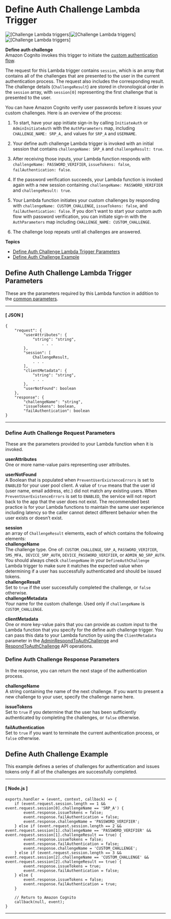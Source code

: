 # Define Auth Challenge Lambda Trigger<a name="user-pool-lambda-define-auth-challenge"></a>

![\[Challenge Lambda triggers\]](http://docs.aws.amazon.com/cognito/latest/developerguide/)![\[Challenge Lambda triggers\]](http://docs.aws.amazon.com/cognito/latest/developerguide/)![\[Challenge Lambda triggers\]](http://docs.aws.amazon.com/cognito/latest/developerguide/)

**Define auth challenge**  
 Amazon Cognito invokes this trigger to initiate the [custom authentication flow](https://docs.aws.amazon.com/cognito/latest/developerguide/amazon-cognito-user-pools-authentication-flow.html#amazon-cognito-user-pools-custom-authentication-flow)\.

The request for this Lambda trigger contains `session`, which is an array that contains all of the challenges that are presented to the user in the current authentication process\. The request also includes the corresponding result\. The challenge details \(`ChallengeResult`\) are stored in chronological order in the `session` array, with `session[0]` representing the first challenge that is presented to the user\.

 You can have Amazon Cognito verify user passwords before it issues your custom challenges\. Here is an overview of the process:

1. To start, have your app initiate sign\-in by calling `InitiateAuth` or `AdminInitiateAuth` with the `AuthParameters` map, including `CHALLENGE_NAME: SRP_A,` and values for `SRP_A` and `USERNAME`\. 

1. Your define auth challenge Lambda trigger is invoked with an initial session that contains `challengeName: SRP_A` and `challengeResult: true`\. 

1. After receiving those inputs, your Lambda function responds with `challengeName: PASSWORD_VERIFIER`, `issueTokens: false`, `failAuthentication: false`\. 

1. If the password verification succeeds, your Lambda function is invoked again with a new session containing `challengeName: PASSWORD_VERIFIER` and `challengeResult: true`\. 

1. Your Lambda function initiates your custom challenges by responding with `challengeName: CUSTOM_CHALLENGE`, `issueTokens: false`, and `failAuthentication: false`\. If you don't want to start your custom auth flow with password verification, you can initiate sign\-in with the `AuthParameters` map including `CHALLENGE_NAME: CUSTOM_CHALLENGE`\. 

1. The challenge loop repeats until all challenges are answered\.

**Topics**
+ [Define Auth Challenge Lambda Trigger Parameters](#cognito-user-pools-lambda-trigger-syntax-define-auth-challenge)
+ [Define Auth Challenge Example](#aws-lambda-triggers-define-auth-challenge-example)

## Define Auth Challenge Lambda Trigger Parameters<a name="cognito-user-pools-lambda-trigger-syntax-define-auth-challenge"></a>

These are the parameters required by this Lambda function in addition to the [common parameters](https://docs.aws.amazon.com/cognito/latest/developerguide/cognito-user-identity-pools-working-with-aws-lambda-triggers.html#cognito-user-pools-lambda-trigger-sample-event-parameter-shared)\.

------
#### [ JSON ]

```
{
    "request": {
        "userAttributes": {
            "string": "string",
                . . .
        },
        "session": [
            ChallengeResult,
            . . .
        ],
        "clientMetadata": {
            "string": "string",
            . . .
        },
        "userNotFound": boolean
    },
    "response": {
        "challengeName": "string",
        "issueTokens": boolean,
        "failAuthentication": boolean
}
```

------

### Define Auth Challenge Request Parameters<a name="cognito-user-pools-lambda-trigger-syntax-define-auth-challenge-request"></a>

 These are the parameters provided to your Lambda function when it is invoked\.

**userAttributes**  
One or more name\-value pairs representing user attributes\.

**userNotFound**  
A Boolean that is populated when `PreventUserExistenceErrors` is set to `ENABLED` for your user pool client\. A value of `true` means that the user id \(user name, email address, etc\.\) did not match any existing users\. When `PreventUserExistenceErrors` is set to `ENABLED`, the service will not report back to the app that the user does not exist\. The recommended best practice is for your Lambda functions to maintain the same user experience including latency so the caller cannot detect different behavior when the user exists or doesn’t exist\.

**session**  
an array of `ChallengeResult` elements, each of which contains the following elements:    
**challengeName**  
The challenge type\. One of: `CUSTOM_CHALLENGE`, `SRP_A`, `PASSWORD_VERIFIER`, `SMS_MFA, DEVICE_SRP_AUTH`, `DEVICE_PASSWORD_VERIFIER`, or `ADMIN_NO_SRP_AUTH`\.   
You should always check `challengeName` in your `DefineAuthChallenge` Lambda trigger to make sure it matches the expected value when determining if a user has successfully authenticated and should be issued tokens\.  
**challengeResult**  
Set to `true` if the user successfully completed the challenge, or `false` otherwise\.  
**challengeMetadata**  
Your name for the custom challenge\. Used only if `challengeName` is `CUSTOM_CHALLENGE`\.

**clientMetadata**  
One or more key\-value pairs that you can provide as custom input to the Lambda function that you specify for the define auth challenge trigger\. You can pass this data to your Lambda function by using the `ClientMetadata` parameter in the [AdminRespondToAuthChallenge](https://docs.aws.amazon.com/cognito-user-identity-pools/latest/APIReference/API_AdminRespondToAuthChallenge.html) and [RespondToAuthChallenge](https://docs.aws.amazon.com/cognito-user-identity-pools/latest/APIReference/API_RespondToAuthChallenge.html) API operations\.

### Define Auth Challenge Response Parameters<a name="cognito-user-pools-lambda-trigger-syntax-define-auth-challenge-response"></a>

In the response, you can return the next stage of the authentication process\.

**challengeName**  
A string containing the name of the next challenge\. If you want to present a new challenge to your user, specify the challenge name here\.

**issueTokens**  
Set to `true` if you determine that the user has been sufficiently authenticated by completing the challenges, or `false` otherwise\.

**failAuthentication**  
Set to `true` if you want to terminate the current authentication process, or `false` otherwise\.

## Define Auth Challenge Example<a name="aws-lambda-triggers-define-auth-challenge-example"></a>

This example defines a series of challenges for authentication and issues tokens only if all of the challenges are successfully completed\.

------
#### [ Node\.js ]

```
exports.handler = (event, context, callback) => {
    if (event.request.session.length == 1 && event.request.session[0].challengeName == 'SRP_A') {
        event.response.issueTokens = false;
        event.response.failAuthentication = false;
        event.response.challengeName = 'PASSWORD_VERIFIER';
    } else if (event.request.session.length == 2 && event.request.session[1].challengeName == 'PASSWORD_VERIFIER' && event.request.session[1].challengeResult == true) {
        event.response.issueTokens = false;
        event.response.failAuthentication = false;
        event.response.challengeName = 'CUSTOM_CHALLENGE';
    } else if (event.request.session.length == 3 && event.request.session[2].challengeName == 'CUSTOM_CHALLENGE' && event.request.session[2].challengeResult == true) {
        event.response.issueTokens = true;
        event.response.failAuthentication = false;
    } else {
        event.response.issueTokens = false;
        event.response.failAuthentication = true;
    }

    // Return to Amazon Cognito
    callback(null, event);
}
```

------